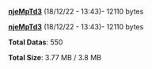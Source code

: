 [**njeMpTd3**](/data/njeMpTd3.txt) (18/12/22 - 13:43)- 12110 bytes

[**njeMpTd3**](/data/njeMpTd3.txt) (18/12/22 - 13:43)- 12110 bytes

**Total Datas**: 550

**Total Size**: 3.77 MB / 3.8 MB